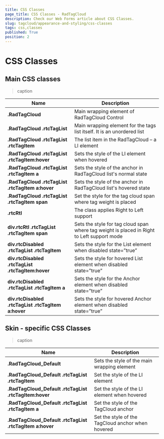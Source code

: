 ```yaml
---
title: CSS Classes
page_title: CSS Classes - RadTagCloud
description: Check our Web Forms article about CSS Classes.
slug: tagcloud/appearance-and-styling/css-classes
tags: css,classes
published: True
position: 2
---
```


# CSS Classes



## Main CSS classes




>caption  

| Name | Description |
| ------ | ------ |
| **.RadTagCloud** |Main wrapping element of RadTagCloud Control|
| **.RadTagCloud .rtcTagList** |Main wrapping element for the tags list itself. It is an unordered list|
| **.RadTagCloud .rtcTagList .rtcTagItem** |The list item in the RadTagCloud – a LI element|
| **.RadTagCloud .rtcTagList .rtcTagItem:hover** |Sets the style of the LI element when hovered|
| **.RadTagCloud .rtcTagList .rtcTagItem a** |Sets the style of the anchor in RadTagCloud list's normal state|
| **.RadTagCloud .rtcTagList .rtcTagItem a:hover** |Sets the style of the anchor in RadTagCloud list's hovered state|
| **.RadTagCloud .rtcTagList .rtcTagItem span** |Set the style for the tag cloud span where tag weight is placed|
| **.rtcRtl** |The class applies Right to Left support|
| **div.rtcRtl .rtcTagList .rtcTagItem span** |Sets the style for tag cloud span where tag weight is placed in Right to Left support mode|
| **div.rtcDisabled .rtcTagList .rtcTagItem** |Sets the style for the List element when disabled state=”true”|
| **div.rtcDisabled .rtcTagList .rtcTagItem:hover** |Sets the style for hovered List element when disabled state=”true”|
| **div.rtcDisabled .rtcTagList .rtcTagItem a** |Sets the style for the Anchor element when disabled state=”true”|
| **div.rtcDisabled .rtcTagList .rtcTagItem a:hover** |Sets the style for hovered Anchor element when disabled state=”true”|



## Skin - specific CSS Classes


>caption  

| Name | Description |
| ------ | ------ |
| **.RadTagCloud_Default** |Sets the style of the main wrapping element|
| **.RadTagCloud_Default .rtcTagList .rtcTagItem** |Set the style of the LI element|
| **.RadTagCloud_Default .rtcTagList .rtcTagItem:hover** |Set the style of the LI element when hovered|
| **.RadTagCloud_Default .rtcTagList .rtcTagItem a** |Set the style of the TagCloud anchor|
| **.RadTagCloud_Default .rtcTagList .rtcTagItem a:hover** |Set the style of the TagCloud anchor when hovered|


